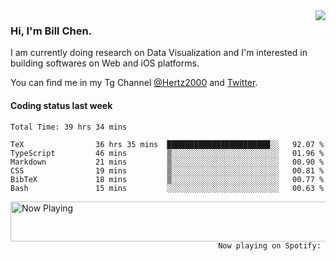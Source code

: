 <img  align="right" src="https://github-readme-stats.vercel.app/api?username=BillChen2k&show_icons=false&count_private=true&hide_title=true">

### Hi, I'm Bill Chen.

I am currently doing research on Data Visualization and I'm interested in building softwares on Web and iOS platforms.

You can find me in my Tg Channel [@Hertz2000](https://t.me/Hertz2000) and [Twitter](https://twitter.com/billchen2k).

#### Coding status last week

<!--START_SECTION:waka-->

```text
Total Time: 39 hrs 34 mins

TeX                36 hrs 35 mins  ███████████████████████░░   92.07 %
TypeScript         46 mins         ▒░░░░░░░░░░░░░░░░░░░░░░░░   01.96 %
Markdown           21 mins         ▒░░░░░░░░░░░░░░░░░░░░░░░░   00.90 %
CSS                19 mins         ▒░░░░░░░░░░░░░░░░░░░░░░░░   00.81 %
BibTeX             18 mins         ▒░░░░░░░░░░░░░░░░░░░░░░░░   00.77 %
Bash               15 mins         ░░░░░░░░░░░░░░░░░░░░░░░░░   00.63 %
```

<!--END_SECTION:waka-->


<div>
<a href="https://spotify-now-playing.billchen2k.vercel.app/now-playing?open">
   <img align="right" src="https://spotify-now-playing.billchen2k.vercel.app/now-playing" width="540" height="64" alt="Now Playing">
</a>
</div>

<div>
<p align="right"><code>Now playing on Spotify: </code></p>
</div>

<!--
**BillChen2K/BillChen2K** is a ✨ _special_ ✨ repository because its `README.md` (this file) appears on your GitHub profile.

Here are some ideas to get you started:

- 🔭 I’m currently working on ...
- 🌱 I’m currently learning ...
- 👯 I’m looking to collaborate on ...
- 🤔 I’m looking for help with ...
- 💬 Ask me about ...
- 📫 How to reach me: ...
- 😄 Pronouns: ...
- ⚡ Fun fact: ...
-->
